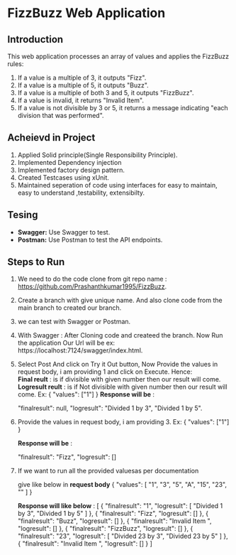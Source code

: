 # FizzBuzz Web Application

## Introduction

This web application processes an array of values and applies the FizzBuzz rules:

1. If a value is a multiple of 3, it outputs "Fizz".
2. If a value is a multiple of 5, it outputs "Buzz".
3. If a value is a multiple of both 3 and 5, it outputs "FizzBuzz".
4. If a value is invalid, it returns "Invalid Item".
5. If a value is not divisible by 3 or 5, it returns a message indicating "each division that was performed".


## Acheievd in Project
1. Applied Solid principle(Single Responsibility Principle).
2. Implemented  Dependency injection 
3. Implemented factory design pattern.
4. Created Testcases using xUnit.
5. Maintained seperation of code using interfaces for easy to maintain, easy to understand
   ,testability, extensibilty.

## Tesing

- **Swagger:** Use Swagger to test.
- **Postman:** Use Postman to test the API endpoints.

## Steps to Run

1. We need to do the code clone from git repo name : https://github.com/Prashanthkumar1995/FizzBuzz.
2. Create a branch with give unique name. And also clone code from the main branch to created our branch.
3. we can test with Swagger or Postman.
4. With Swagger : After Cloning code and createed the branch. Now Run the application Our Url will be ex:  
   https://localhost:7124/swagger/index.html.
5. Select  Post And click on Try it Out button, Now Provide the values in request body, i am providing 1 
   and click on Execute.
   Hence:  
   **Final reult**     : is if divisible with given number then our result will come.
   **Logresult reult** : is if Not divisible with given number then our result will come.
   Ex: 
   {
   "values": ["1"]
    }
   **Response will be** : 	

      "finalresult": null,
      "logresult": 
      "Divided 1 by 3",
      "Divided 1 by 5".

6. Provide the values in request body, i am providing 3.
   Ex: 
   {
   "values": ["1"]
   }

   **Response will be** : 	

    "finalresult": "Fizz",
    "logresult": []
7. If we want to run all the provided valuesas per documentation

   give like below in **request body**
   {
   "values": [
    "1",
    "3",
    "5",
    "A",
   "15",
    "23",
    ""
    ]
    }

   **Response will like below** : 
   [
  {
    "finalresult": "1",
    "logresult": [
      "Divided 1 by 3",
      "Divided 1 by 5"
    ]
  },
  {
    "finalresult": "Fizz",
    "logresult": []
  },
  {
    "finalresult": "Buzz",
    "logresult": []
  },
  {
    "finalresult": "Invalid Item ",
    "logresult": []
  },
  {
    "finalresult": "FizzBuzz",
    "logresult": []
  },
  {
    "finalresult": "23",
    "logresult": [
      "Divided 23 by 3",
      "Divided 23 by 5"
    ]
  },
  {
    "finalresult": "Invalid Item ",
    "logresult": []
  }
]

